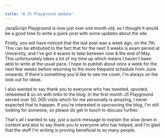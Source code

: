 ```yaml
---

title: "A JS Playground Update"
---
```


JavaScript Playground is now just over one month old, so I thought it would be a good time to write a quick post with some updates about the site.

Firstly, you will have noticed that the last post was a week ago, on the 7th. This can be attributed to the fact that for the next 3 weeks is exam period at University, and I've got 4 exams to take between now & the end of May. This unfortunately takes a lot of my time up which means I haven't been able to write at the usual pace. I hope to publish about once a week for the next few weeks before returning to the more frequent schedule from June onwards. If there's something you'd like to see me cover, I'm always on the look out for ideas.

I also wanted to say thank you to everyone who has tweeted, upvoted, retweeted & so on with links to the blog. In the first month JS Playground served over 50, 000 visits which for me personally is amazing, I never expected that to happen. If you're interested in sponsoring the blog, I'm still looking for someone, so please do get in touch to discuss further.

That's all I wanted to say, just a quick message to explain the slow down in content and also to say thank you to everyone who has helped, and I'm glad that the stuff I'm writing is proving beneficial to so many people.
